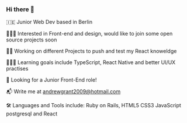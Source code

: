 ### Hi there 👋
🇮🇪 Junior Web Dev based in Berlin

👨🏻‍🎨 Interested in Front-end and design, would like to join some open source projects soon

🏋️‍♀️ Working on different Projects to push and test my React knoweldge

🧑🏻‍💻 Learning goals include TypeScript, React Native and better UI/UX practises

🤠 Looking for a Junior Front-End role!

📬 Write me at andrewgrant2009@hotmail.com

🛠 Languages and Tools include: Ruby on Rails, HTML5 CSS3 JavaScript postgresql and React

